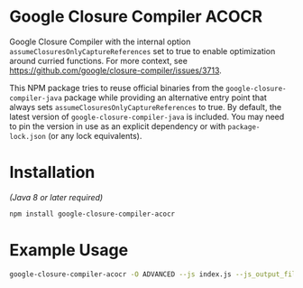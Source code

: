 # Google Closure Compiler ACOCR

Google Closure Compiler with the internal option `assumeClosuresOnlyCaptureReferences` set to true
to enable optimization around curried functions.
For more context, see https://github.com/google/closure-compiler/issues/3713.

This NPM package tries to reuse official binaries from the `google-closure-compiler-java` package
while providing an alternative entry point that always sets `assumeClosuresOnlyCaptureReferences` to true.
By default, the latest version of `google-closure-compiler-java` is included.
You may need to pin the version in use as an explicit dependency or with `package-lock.json` (or any lock equivalents).

# Installation
*(Java 8 or later required)*
```sh
npm install google-closure-compiler-acocr
```

# Example Usage
```sh
google-closure-compiler-acocr -O ADVANCED --js index.js --js_output_file index.min.js
```
